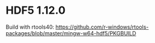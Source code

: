 # HDF5 1.12.0

Build with rtools40: https://github.com/r-windows/rtools-packages/blob/master/mingw-w64-hdf5/PKGBUILD

